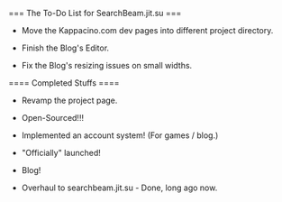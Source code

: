 
=== The To-Do List for SearchBeam.jit.su ===

- 	Move the Kappacino.com dev pages into different project directory.

-	Finish the Blog's Editor.

-	Fix the Blog's resizing issues on small widths.


==== Completed Stuffs ====

-	Revamp the project page.

-	Open-Sourced!!!

-	Implemented an account system! (For games / blog.)

-	"Officially" launched!

-	Blog!

- 	Overhaul to searchbeam.jit.su - Done, long ago now.
